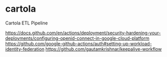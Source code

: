 # cartola
Cartola ETL Pipeline

https://docs.github.com/en/actions/deployment/security-hardening-your-deployments/configuring-openid-connect-in-google-cloud-platform
https://github.com/google-github-actions/auth#setting-up-workload-identity-federation
https://github.com/gautamkrishnar/keepalive-workflow